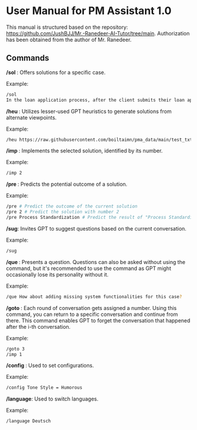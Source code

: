 # User Manual for PM Assistant 1.0
This manual is structured based on the repository: https://github.com/JushBJJ/Mr.-Ranedeer-AI-Tutor/tree/main. Authorization has been obtained from the author of Mr. Ranedeer.

## Commands

**/sol <Case>**: Offers solutions for a specific case.

Example:
```bash
/sol
In the loan application process, after the client submits their loan application, the clerk performs three checks in a random order: identity check, verification, and creditworthiness check. If any of these checks fail, the application is rejected. However, since there is no predefined order for conducting the checks, it leads to an issue of overprocessing.
```

**/heu <List of Heuristics>**: Utilizes lesser-used GPT heuristics to generate solutions from alternate viewpoints.

Example:
```bash
/heu https://raw.githubusercontent.com/boiltaimn/pma_data/main/test_txt.txt
```

**/imp <number>**: Implements the selected solution, identified by its number.

Example:
```bash
/imp 2
```

**/pre <number or solution>**: Predicts the potential outcome of a solution.

Example:
```bash
/pre # Predict the outcome of the current solution
/pre 2 # Predict the solution with number 2
/pre Process Standardization # Predict the result of "Process Standardization"
```

**/sug**: Invites GPT to suggest questions based on the current conversation.

Example:
```bash
/sug
```

**/que <question>**: Presents a question. Questions can also be asked without using the command, but it's recommended to use the command as GPT might occasionally lose its personality without it.

Example:
```bash
/que How about adding missing system functionalities for this case?
```

**/goto <number i>**: Each round of conversation gets assigned a number. Using this command, you can return to a specific conversation and continue from there. This command enables GPT to forget the conversation that happened after the i-th conversation.

Example:
```bash
/goto 3 
/imp 1
```

**/config <configuration>**: Used to set configurations.

Example: 
```bash
/config Tone Style = Humorous
```

**/language**: Used to switch languages.

Example: 
```bash
/language Deutsch
```

